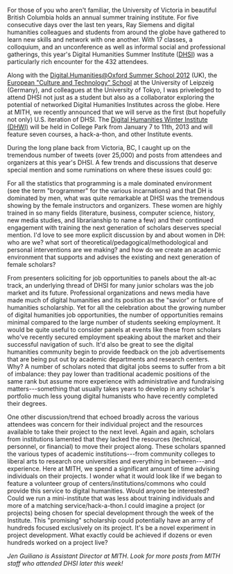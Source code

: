 For those of you who aren't familiar, the University of Victoria in beautiful British Columbia holds an annual summer training institute. For five consecutive days over the last ten years, Ray Siemens and digital humanities colleagues and students from around the globe have gathered to learn new skills and network with one another. With 17 classes, a colloquium, and an unconference as well as informal social and professional gatherings, this year's Digital Humanities Summer Institute ([DHSI](http://www.dhsi.org)) was a particularly rich encounter for the 432 attendees.

Along with the [Digital.Humanities@Oxford Summer School 2012](http://digital.humanities.ox.ac.uk/dhoxss/) (UK), the [European "Culture and Technology" School](http://www.culingtec.uni-leipzig.de/ESU_C_T/node/97) at the University of Leipzeig (Germany), and colleagues at the University of Tokyo, I was priveledged to attend DHSI not just as a student but also as a collaborator exploring the potential of networked Digital Humanities Institutes across the globe. Here at MITH, we recently announced that we will serve as the first (but hopefully not only) U.S. iteration of DHSI. The [Digital Humanities Winter Institute (DHWI)](http://www.mith.umd.edu/dhwi/) will be held in College Park from January 7 to 11th, 2013 and will feature seven courses, a hack-a-thon, and other Institute events.

During the long plane back from Victoria, BC, I caught up on the tremendous number of tweets (over 25,000) and posts from attendees and organizers at this year's DHSI. A few trends and discussions that deserve special mention and some ruminations on where these issues could go:

For all the statistics that programming is a male dominated environment (see the term "brogrammer" for the various incarnations) and that DH is dominated by men, what was quite remarkable at DHSI was the tremendous showing by the female instructors and organizers. These women are highly trained in so many fields (literature, business, computer science, history, new media studies, and librarianship to name a few) and their continued engagement with training the next generation of scholars deserves special mention. I'd love to see more explicit discussion by and about women in DH: who are we? what sort of theoretical/pedagogical/methodological and personal interventions are we making? and how do we create an academic environment that supports and advises the existing and next generation of female scholars?

From presenters soliciting for job opportunities to panels about the alt-ac track, an underlying thread of DHSI for many junior scholars was the job market and its future. Professional organizations and news media have made much of digital humanities and its position as the "savior" or future of humanities scholarship. Yet for all the celebration about the growing number of digital humanities job opportunities, the number of opportunities remains minimal compared to the large number of students seeking employment. It would be quite useful to consider panels at events like these from scholars who've recently secured employment speaking about the market and their successful navigation of such. It'd also be great to see the digital humanities community begin to provide feedback on the job advertisements that are being put out by academic departments and research centers. Why? A number of scholars noted that digital jobs seems to suffer from a bit of imbalance: they pay lower than traditional academic positions of the same rank but assume more experience with administrative and fundraising matters---something that usually takes years to develop in any scholar's portfolio much less young digital humanists who have recently completed their degrees.

One other discussion/trend that echoed broadly across the various attendees was concern for their individual project and the resources available to take their project to the next level. Again and again, scholars from institutions lamented that they lacked the resources (technical, personnel, or financial) to move their project along. These scholars spanned the various types of academic institutions---from community colleges to liberal arts to research one universities and everything in between---and experience. Here at MITH, we spend a significant amount of time advising individuals on their projects. I wonder what it would look like if we began to feature a volunteer group of centers/institutions/commons who could provide this service to digital humanities. Would anyone be interested? Could we run a mini-institute that was less about training individuals and more of a matching service/hack-a-thon.I could imagine a project (or projects) being chosen for special development through the week of the Institute. This "promising" scholarship could potentially have an army of hundreds focused exclusively on its project. It's be a novel experiment in project development. What exactly could be achieved if dozens or even hundreds worked on a project live?

_Jen Guiliano is Assistant Director at MITH_. _Look for more posts from MITH staff who attended DHSI later this week!_